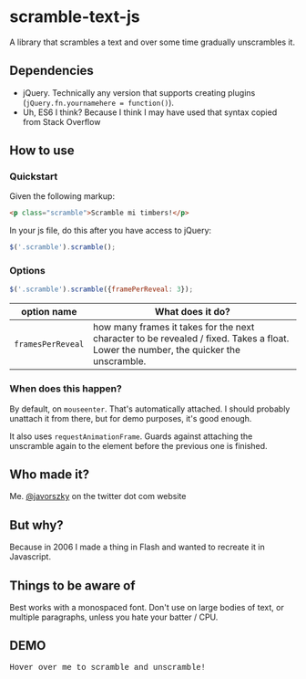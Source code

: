 <script
  type="text/javascript"
  src="https://code.jquery.com/jquery-3.2.1.slim.min.js"
  integrity="sha256-k2WSCIexGzOj3Euiig+TlR8gA0EmPjuc79OEeY5L45g="
  crossorigin="anonymous"></script>
<script type="text/javascript" src="https://raw.githubusercontent.com/javorszky/scramble-text-js/master/scramble.js"></script>

# scramble-text-js
A library that scrambles a text and over some time gradually unscrambles it.

## Dependencies

* jQuery. Technically any version that supports creating plugins (`jQuery.fn.yournamehere = function()`).
* Uh, ES6 I think? Because I think I may have used that syntax copied from Stack Overflow

## How to use

### Quickstart
Given the following markup:

```html
<p class="scramble">Scramble mi timbers!</p>
```
In your js file, do this after you have access to jQuery:
```js
$('.scramble').scramble();
```

### Options

```js
$('.scramble').scramble({framePerReveal: 3});
```

| option name | What does it do? |
|--------- | --------- |
|`framesPerReveal`| how many frames it takes for the next character to be revealed / fixed. Takes a float. Lower the number, the quicker the unscramble.


### When does this happen?

By default, on `mouseenter`. That's automatically attached. I should probably unattach it from there, but for demo purposes, it's good enough.

It also uses `requestAnimationFrame`. Guards against attaching the unscramble again to the element before the previous one is finished.

## Who made it?

Me. [@javorszky](https://twitter.com/javorszky) on the twitter dot com website

## But why?

Because in 2006 I made a thing in Flash and wanted to recreate it in Javascript.

## Things to be aware of

Best works with a monospaced font. Don't use on large bodies of text, or multiple paragraphs, unless you hate your batter / CPU.

## DEMO

<p class="scramble" style="font-family: Courier;">Hover over me to scramble and unscramble!</p>

<script>
	(function($,window,undefined) {
		$(document).ready(function() {
			$('.scramble').scramble({framePerReveal: 0.2});
		});
	}(jQuery,window));
</script>
